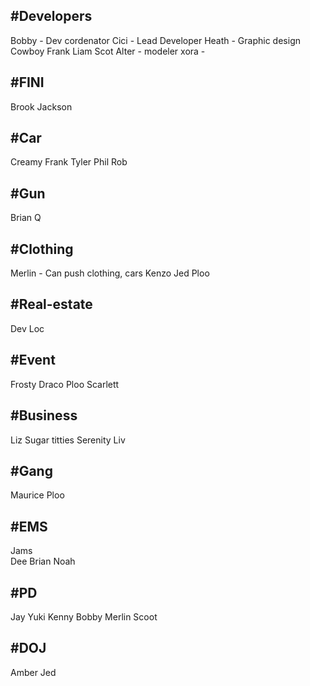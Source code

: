 
## #Developers 
Bobby - Dev cordenator
Cici - Lead Developer
Heath - Graphic design
Cowboy Frank 
Liam
Scot
Alter - modeler
xora - 
## #FINI
Brook
Jackson

## #Car 
Creamy Frank 
Tyler 
Phil
Rob
## #Gun 
Brian
Q

## #Clothing
Merlin - Can push clothing, cars 
Kenzo
Jed
Ploo
## #Real-estate   
Dev Loc

## #Event  
Frosty 
Draco
Ploo
Scarlett

## #Business 
Liz
Sugar titties
Serenity 
Liv
## #Gang  
Maurice
Ploo

## #EMS
Jams  
Dee
Brian 
Noah 

## #PD  
Jay 
Yuki
Kenny 
Bobby 
Merlin
Scoot
## #DOJ 
Amber 
Jed